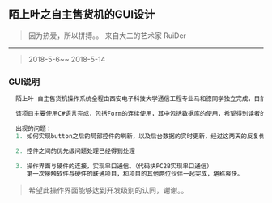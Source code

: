 ## 陌上叶之自主售货机的GUI设计
> 因为热爱，所以拼搏。。   来自大二的艺术家   RuiDer
----------------------
> 2018-5-6~~ 2018-5-14
### GUI说明
```c#
  陌上叶 自主售货机操作系统全程由西安电子科技大学通信工程专业马和德同学独立完成，目前项目的代码已经得到进一步的优化，后期的维护将会跟进。

  该项目主要使用C#语言完成，包括Form的连续使用，其中包括数据库的使用，希望得到读者的支持。
  
  出现的问题：
  1. 如何实现button之后的局部控件的刷新，以及后台数据的实时更新，经过这两天的反复优化，局部控件的实时刷新以及数据的及时更新问题已经得到解决。
  
  2. 控件之间的优先级问题处理已经得到处理
  
  3. 操作界面与硬件的连接，实现串口通信。（代码块PC2B实现串口通信）
     第一次接触软件与硬件的联通项目，和项目的其他两位伙伴一起完成，堪称爽快。
```

> 希望此操作界面能够达到开发级别的认同，谢谢。。

